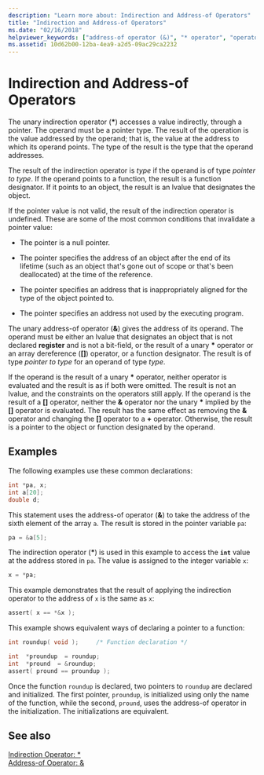 ```yaml
---
description: "Learn more about: Indirection and Address-of Operators"
title: "Indirection and Address-of Operators"
ms.date: "02/16/2018"
helpviewer_keywords: ["address-of operator (&)", "* operator", "operators [C++], address-of", "ampersand operator (&)", "* operator, indirection operator", "addresses [C++], indirection", "addresses [C++]", "indirection operator", "& operator, address-of operator", "null pointers [C++]", "* operator, address-of operator", "operators [C++], indirection"]
ms.assetid: 10d62b00-12ba-4ea9-a2d5-09ac29ca2232
---
```

# Indirection and Address-of Operators

The unary indirection operator (__&#42;__) accesses a value indirectly, through a pointer. The operand must be a pointer type. The result of the operation is the value addressed by the operand; that is, the value at the address to which its operand points. The type of the result is the type that the operand addresses.

The result of the indirection operator is *type* if the operand is of type *pointer to type*. If the operand points to a function, the result is a function designator. If it points to an object, the result is an lvalue that designates the object.

If the pointer value is not valid, the result of the indirection operator is undefined. These are some of the most common conditions that invalidate a pointer value:

- The pointer is a null pointer.

- The pointer specifies the address of an object after the end of its lifetime (such as an object that's gone out of scope or that's been deallocated) at the time of the reference.

- The pointer specifies an address that is inappropriately aligned for the type of the object pointed to.

- The pointer specifies an address not used by the executing program.

The unary address-of operator (**&**) gives the address of its operand. The operand must be either an lvalue that designates an object that is not declared __register__ and is not a bit-field, or the result of a unary __&#42;__ operator or an array dereference (__&#91;&#93;__) operator, or a function designator. The result is of type *pointer to type* for an operand of type *type*.

If the operand is the result of a unary __&#42;__ operator, neither operator is evaluated and the result is as if both were omitted. The result is not an lvalue, and the constraints on the operators still apply. If the operand is the result of a __&#91;&#93;__ operator, neither the __&__ operator nor the unary __&#42;__ implied by the __&#91;&#93;__ operator is evaluated. The result has the same effect as removing the __&__ operator and changing the __&#91;&#93;__ operator to a __+__ operator. Otherwise, the result is a pointer to the object or function designated by the operand.

## Examples

The following examples use these common declarations:

```C
int *pa, x;
int a[20];
double d;
```

This statement uses the address-of operator (**&**) to take the address of the sixth element of the array `a`. The result is stored in the pointer variable `pa`:

```C
pa = &a[5];
```

The indirection operator (__&#42;__) is used in this example to access the **`int`** value at the address stored in `pa`. The value is assigned to the integer variable `x`:

```C
x = *pa;
```

This example demonstrates that the result of applying the indirection operator to the address of `x` is the same as `x`:

```C
assert( x == *&x );
```

This example shows equivalent ways of declaring a pointer to a function:

```C
int roundup( void );     /* Function declaration */

int  *proundup  = roundup;
int  *pround  = &roundup;
assert( pround == proundup );
```

Once the function `roundup` is declared, two pointers to `roundup` are declared and initialized. The first pointer, `proundup`, is initialized using only the name of the function, while the second, `pround`, uses the address-of operator in the initialization. The initializations are equivalent.

## See also

[Indirection Operator: &#42;](../cpp/indirection-operator-star.md)<br/>
[Address-of Operator: &](../cpp/address-of-operator-amp.md)
